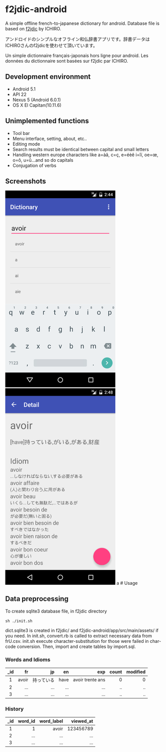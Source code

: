 # f2jdic-android
A simple offline french-to-japanese dictionary for android. 
Database file is based on [f2jdic](http://www.vector.co.jp/soft/win95/edu/se217092.html) by ICHIRO.

アンドロイドのシンプルなオフライン和仏辞書アプリです。辞書データはICHIROさんのf2jdicを使わせて頂いています。

Un simple dictionnaire français-japonais hors ligne pour android. Les données du dictionnaire sont basées sur f2jdic par ICHIRO.

## Development environment

* Android 5.1
* API 22
* Nexus 5 (Android 6.0.1)
* OS X El Capitan(10.11.6)

## Unimplemented functions

* Tool bar
* Menu interface, setting, about, etc..
* Editing mode
* Search results must be identical between capital and small letters
* Handling western europe characters like a=àâ, c=ç, e=éèê i=îï, oe=œ, o=ô, u=û...and so do capitals
* Conjugation of verbs

## Screenshots
<img src="device-2016-11-04-024524.png" width="350px">
<img src="device-2016-11-04-024904.png" width="350px">
a
# Usage

## Data preprocessing
To create sqlite3 database file, in f2jdic directory

```
sh ./init.sh
```

dict.sqlite3 is created in f2jdic/ and f2jdic-android/app/src/main/assets/ if you need.
In init.sh, convert.rb is called to extract necessary data from frU.csv. init.sh execute character-substitution for those were failed in char-code conversion. Then, import and create tables by import.sql.

### Words and Idioms

|_id|   fr|        jp|  en|             exp|count|modified|
|:-:|----:|---------:|---:|---------------:|----:|-------:|
|1  |avoir|持っている|have|avoir trente ans|    0|       0|
|2  |  ...|       ...| ...|             ...|   ..|      ..|
|3  |  ...|       ...| ...|             ...|   ..|      ..|

### History

|_id|word_id|word_label|viewed_at|
|:-:|------:|---------:|--------:|
|  1|      1|     avoir|123456789|
|  2|    ...|       ...|      ...|
|  3|    ...|       ...|      ...|
